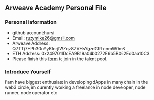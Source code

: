 ## Arweave Academy Personal File

### Personal information

- github account:hursi 
- Email: ruzymike26@gmail.com
- Arweave Address: Q7TTj7HPb30uYyKlcrjIWZqz8ZVHsYgzdGRLcnmW0m8
- ETH Address: 0x2497011DcEA9B19a04b0272E6b5B062Ed0aa10C3
- Please finish this [form](https://docs.google.com/forms/d/e/1FAIpQLSfWA5fIIcBgmRppm3jNz5vmf9Mai_QMVil-2pO4r7YKn_Zhtw/viewform?usp=sf_link) to join in the talent pool.

### Introduce Yourself
 i'am have biggest enthusiast in developing dApps in many chain in the web3 circle, im curently working a freelance in node developer, node runner, node operator etc
